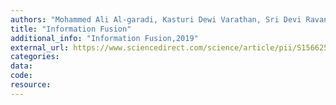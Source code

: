 ```yaml
---
authors: "Mohammed Ali Al-garadi, Kasturi Dewi Varathan, Sri Devi Ravana"
title: "Information Fusion"
additional_info: "Information Fusion,2019"
external_url: https://www.sciencedirect.com/science/article/pii/S1566253518304135
categories:
data:
code:
resource:
---
```

